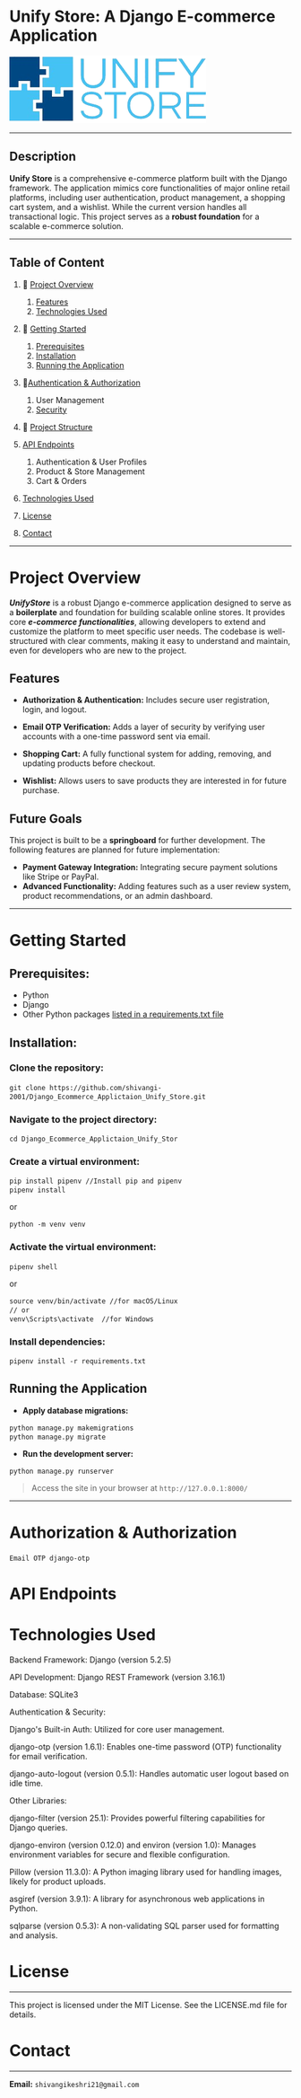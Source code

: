 # Unify Store: A Django E-commerce Application

![logo](static/image/logo.png) 

---

## Description
**Unify Store** is a comprehensive e-commerce platform built with the Django framework. 
The application mimics core functionalities of major online retail platforms, including 
user authentication, product management, a shopping cart system, and a wishlist.
While the current version handles all transactional logic. This project serves as a 
**robust foundation** for a scalable e-commerce solution.

---

## Table of Content

1. 🏁 [Project Overview](#project-overview)
   1. [Features](#features)
   2. [Technologies Used](#technologies-used)
   

2. 👀 [Getting Started](#Getting-Started)
   1. [Prerequisites](#prerequisites) 
   2. [Installation](#installation) 
   3. [Running the Application](#running-the-application)


3. 🚨[Authentication & Authorization](#authentication-authorization)
   1. User Management
   2. [Security](#security)


4. 🦾 [Project Structure](#project-structure)


5. [API Endpoints](#api-endpoints)
   1. Authentication & User Profiles 
   2. Product & Store Management 
   3. Cart & Orders


6. [Technologies Used](#technologies-used)


7. [License](#License)


8. [Contact](#contact)


---

# Project Overview

**_UnifyStore_** is a robust Django e-commerce application designed to serve as a 
**boilerplate** and foundation for building scalable online stores. 
It provides core **_e-commerce functionalities_**, allowing developers to extend 
and customize the platform to meet specific user needs. 
The codebase is well-structured with clear comments, making it easy to 
understand and maintain, even for developers who are new to the project.

## Features

- **Authorization & Authentication:** Includes secure user registration, login, and logout.

- **Email OTP Verification:** Adds a layer of security by verifying user accounts with a one-time password sent via email.

- **Shopping Cart:** A fully functional system for adding, removing, and updating products before checkout.

- **Wishlist:** Allows users to save products they are interested in for future purchase.

## Future Goals

This project is built to be a **springboard** for further development. 
The following features are planned for future implementation:

- **Payment Gateway Integration:** Integrating secure payment solutions like Stripe or PayPal.
- **Advanced Functionality:** Adding features such as a user review system, product recommendations, or an admin dashboard.

---

# Getting Started

## Prerequisites:

- Python 
- Django 
- Other Python packages [listed in a requirements.txt file](requirement.txt)

## Installation:

### Clone the repository:
```
git clone https://github.com/shivangi-2001/Django_Ecommerce_Applictaion_Unify_Store.git
```

### Navigate to the project directory: 
```commandline
cd Django_Ecommerce_Applictaion_Unify_Stor
```

### Create a virtual environment: 

```commandline
pip install pipenv //Install pip and pipenv
pipenv install
```

or

```commandline
python -m venv venv
```

### Activate the virtual environment: 

```commandline
pipenv shell
```

or

```commandline 
source venv/bin/activate //for macOS/Linux
// or 
venv\Scripts\activate  //for Windows
```

### Install dependencies: 

```commandline
pipenv install -r requirements.txt
```

## Running the Application


- **Apply database migrations:**
```
python manage.py makemigrations 
python manage.py migrate
```

- **Run the development server:**
```
python manage.py runserver 
```

> Access the site in your browser at `http://127.0.0.1:8000/`


---



# Authorization & Authorization

`Email OTP django-otp`

# API Endpoints

# Technologies Used

Backend Framework: Django (version 5.2.5)

API Development: Django REST Framework (version 3.16.1)

Database: SQLite3

Authentication & Security:

Django's Built-in Auth: Utilized for core user management.

django-otp (version 1.6.1): Enables one-time password (OTP) functionality for email verification.

django-auto-logout (version 0.5.1): Handles automatic user logout based on idle time.

Other Libraries:

django-filter (version 25.1): Provides powerful filtering capabilities for Django queries.

django-environ (version 0.12.0) and environ (version 1.0): Manages environment variables for secure and flexible configuration.

Pillow (version 11.3.0): A Python imaging library used for handling images, likely for product uploads.

asgiref (version 3.9.1): A library for asynchronous web applications in Python.

sqlparse (version 0.5.3): A non-validating SQL parser used for formatting and analysis.
# License

---

This project is licensed under the MIT License. See the LICENSE.md file for details.

# Contact

---
**Email:** `shivangikeshri21@gmail.com`


